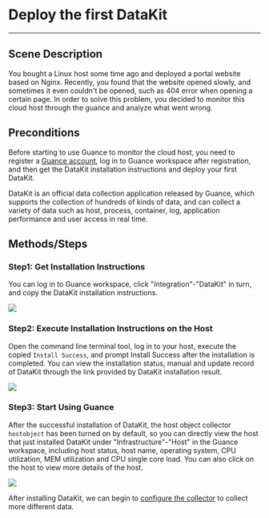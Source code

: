 # Deploy the first DataKit
---

## Scene Description

You bought a Linux host some time ago and deployed a portal website based on Nginx. Recently, you found that the website opened slowly, and sometimes it even couldn't be opened, such as 404 error when opening a certain page. In order to solve this problem, you decided to monitor this cloud host through the guance and analyze what went wrong.

## Preconditions

Before starting to use Guance to monitor the cloud host, you need to register a [Guance account](https://auth.guance.com/register?channel=帮助文档), log in to Guance workspace after registration, and then get the DataKit installation instructions and deploy your first DataKit.

DataKit is an official data collection application released by Guance, which supports the collection of hundreds of kinds of data, and can collect a variety of data such as host, process, container, log, application performance and user access in real time.

## Methods/Steps

### Step1: Get Installation Instructions

You can log in to Guance workspace, click "Integration"-"DataKit" in turn, and copy the DataKit installation instructions.

![](../img/datakit.png)

### Step2: Execute Installation Instructions on the Host

Open the command line terminal tool, log in to your host, execute the copied `Install Success`, and prompt Install Success after the installation is completed. You can view the installation status, manual and update record of DataKit through the link provided by DataKit installation result.

![](../img/a2.png)

### Step3: Start Using Guance

After the successful installation of DataKit, the host object collector `hostobject` has been turned on by default, so you can directly view the host that just installed DataKit under "Infrastructure"-"Host" in the Guance workspace, including host status, host name, operating system, CPU utilization, MEM utilization and CPU single core load. You can also click on the host to view more details of the host.

![](../img/a1.png)

After installing DataKit, we can begin to [configure the collector](configure-datakit.md) to collect more different data.